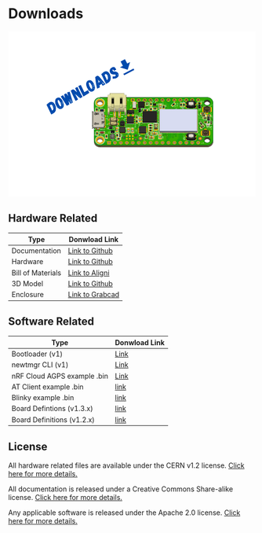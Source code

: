 # Downloads

![Downloads](img/downloads.png)

## Hardware Related

| Type              | Donwload Link                 |
| ----------------- | ----------------------------- |
| Documentation     | [Link to Github][github-docs] |
| Hardware          | [Link to Github][github-hw]   |
| Bill of Materials | [Link to Aligni][bom]         |
| 3D Model          | [Link to Github][github-hw]   |
| Enclosure         | [Link to Grabcad][grabcad]    |

## Software Related

| Type                        | Donwload Link              |
| --------------------------- | -------------------------- |
| Bootloader  (v1)            | [Link][bootloader]         |
| newtmgr CLI   (v1)          | [Link][newtmgr]            |
| nRF Cloud AGPS example .bin | [Link][nrf-cloud-agps-bin] |
| AT Client example .bin      | [link][at-client-bin]      |
| Blinky example .bin         | [link][blinky-bin]         |
| Board Defintions (v1.3.x)   | [link][board-defs-v1.3.x]  |
| Board Definitions (v1.2.x)  | [link][board-defs-v1.2.x]  |

[github-docs]: https://www.github.com/circuitdojo/docs/
[github-hw]: https://www.github.com/circuitdojo/nrf9160-feather/
[aligni]: https://www.aligni.com
[bom]: https://circuitdojo.aligni.com/part/380080?revision_id=402623#tab_part-list
[grabcad]: https://grabcad.com/library/nrf9160-feather-tracker-enclosure-1
[bootloader]: /files/nrf9160_feather_bootloader_v1.zip
[newtmgr]: /nrf9160-programming-and-debugging.md#binary-download
[lte-link-monitor]: /files/pc-nrfconnect-linkmonitor-1.1.6.tgz
[nrf-cloud-agps-bin]: files/nrf_cloud_agps_bb259bf.bin
[at-client-bin]: files/at-client-v1.3.2.bin
[blinky-bin]: files/blinky-v1.3.2.bin
[board-defs-v1.3.x]: files/board-definitions-ncs-v1.3.x.zip
[board-defs-v1.2.x]: files/board-definitions-ncs-v1.2.x.zip

## License

All hardware related files are available under the CERN v1.2 license. [Click here for more details.][cern]

All documentation is released under a Creative Commons Share-alike license. [Click here for more details.][cc-sa]

Any applicable software is released under the Apache 2.0 license. [Click here for more details.][apache-2]

[apache-2]: https://apache.org/licenses/LICENSE-2.0.html
[cern]: https://ohwr.org/project/cernohl/wikis/Documents/CERN-OHL-version-1.2
[cc-sa]: https://creativecommons.org/licenses/by-sa/4.0/legalcode